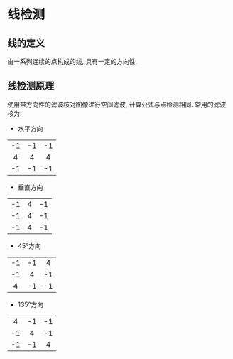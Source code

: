 # 线检测

## 线的定义

由一系列连续的点构成的线, 具有一定的方向性.

## 线检测原理

使用带方向性的滤波核对图像进行空间滤波, 计算公式与点检测相同. 常用的滤波核为:

- 水平方向

|      |      |      |
| :--: | :--: | :--: |
|  -1  |  -1  |  -1  |
|  4   |  4   |  4   |
|  -1  |  -1  |  -1  |

- 垂直方向

|      |      |      |
| :--: | :--: | :--: |
|  -1  |  4   |  -1  |
|  -1  |  4   |  -1  |
|  -1  |  4   |  -1  |

- 45°方向

|      |      |      |
| :--: | :--: | :--: |
|  -1  |  -1  |  4   |
|  -1  |  4   |  -1  |
|  4   |  -1  |  -1  |

- 135°方向

|      |      |      |
| :--: | :--: | :--: |
|  4   |  -1  |  -1  |
|  -1  |  4   |  -1  |
|  -1  |  -1  |  4   |

